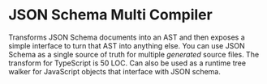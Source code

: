 # JSON Schema Multi Compiler

Transforms JSON Schema documents into an AST and then exposes a simple interface to turn that AST into anything else. You can use JSON Schema as a single source of truth for multiple _generated_ source files. The transform for TypeScript is 50 LOC. Can also be used as a runtime tree walker for JavaScript objects that interface with JSON schema.
